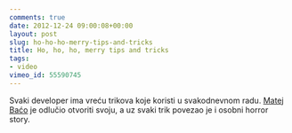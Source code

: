 ```yaml
---
comments: true
date: 2012-12-24 09:00:08+00:00
layout: post
slug: ho-ho-ho-merry-tips-and-tricks
title: Ho, ho, ho, merry tips and tricks
tags:
- video
vimeo_id: 55590745
---
```


Svaki developer ima vreću trikova koje koristi u svakodnevnom radu. [Matej Baćo](http://twitter.com/matejbaco) je odlučio otvoriti svoju, a uz svaki trik povezao je i osobni horror story.

